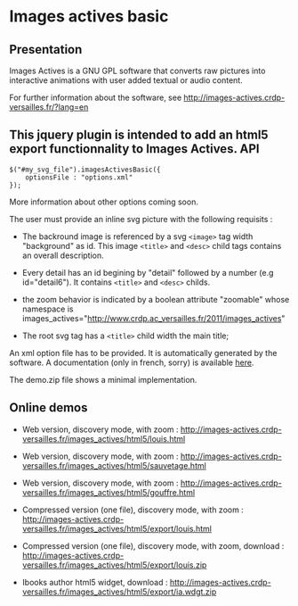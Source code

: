 Images actives basic
====================
Presentation
------------
Images Actives is a GNU GPL software that converts raw pictures into interactive animations with user added 
textual or audio content.

For further information about the software, see http://images-actives.crdp-versailles.fr/?lang=en

This jquery plugin is intended to add an html5 export functionnality to Images Actives.
API
--------
    $("#my_svg_file").imagesActivesBasic({
		optionsFile : "options.xml"
	});
More information about other options coming soon.

The user must provide an inline svg picture with the following requisits :

*   The backround image is referenced by a svg `<image>` tag width "background" as id. This image `<title>` and `<desc>` child tags contains
an overall description. 

* 	Every detail has an id begining by "detail" followed by a number (e.g id="detail6").
It contains `<title>` and `<desc>` childs.

* 	the zoom behavior is indicated by a boolean attribute "zoomable" whose namespace is images_actives="http://www.crdp.ac_versailles.fr/2011/images_actives"

*   The root svg tag has a `<title>` child width the main title;

An xml option file has to be provided. It is automatically generated by the software.
A documentation (only in french, sorry) is available [here](http://joachim-dornbusch.ac-versailles.fr/iaef).

The demo.zip file shows a minimal implementation.

Online demos
------------
*   Web version, discovery mode, with zoom : http://images-actives.crdp-versailles.fr/images_actives/html5/louis.html

*   Web version, discovery mode, with zoom  : http://images-actives.crdp-versailles.fr/images_actives/html5/sauvetage.html

*   Web version, discovery mode, with zoom  : http://images-actives.crdp-versailles.fr/images_actives/html5/gouffre.html

*   Compressed version (one file), discovery mode, with zoom : http://images-actives.crdp-versailles.fr/images_actives/html5/export/louis.html

*   Compressed version (one file), discovery mode, with zoom, download : http://images-actives.crdp-versailles.fr/images_actives/html5/export/louis.zip

*   Ibooks author html5 widget, download : http://images-actives.crdp-versailles.fr/images_actives/html5/export/ia.wdgt.zip
